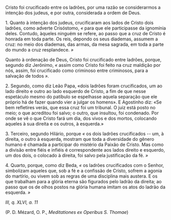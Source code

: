 
Cristo foi crucificado entre os ladrões, por uma razão se considerarmos a intenção dos judeus, e por outra, considerada a ordem de Deus.

1\. Quanto à intenção dos judeus, crucificaram aos lados de Cristo dois ladrões, como adverte Crisóstomo, *«* para que ele participasse da ignomínia deles. Contudo, àqueles ninguém se refere, ao passo que a cruz de Cristo é honrada em toda parte. Os reis, depondo os seus diademas, assumem a cruz: no meio dos diademas, das armas, da mesa sagrada, em toda a parte do mundo a cruz resplandece. *»*

Quanto à ordenação de Deus, Cristo foi crucificado entre ladrões, porque, segundo diz Jerônimo, *«* assim como Cristo foi feito na cruz maldição por nós, assim, foi crucificado como criminoso entre criminosos, para a salvação de todos *».*

2\. Segundo, como diz Leão Papa, «dois ladrões foram crucificados, um ao lado direito e outro ao lado esquerdo de Cristo, a fim de que nesse espetáculo mesmo do patíbulo se espelhasse aquela separação que ele próprio há de fazer quando vier a julgar os homens». E Agostinho diz: «Se bem refletires verás, que essa cruz foi um tribunal. O juiz está posto no meio; o que acreditou foi salvo; o outro, que insultou, foi condenado. Por onde se vê o que Cristo fará um dia, dos vivos e dos mortos, colocando aqueles à sua direita e os outros, à esquerda.»

3\. Terceiro, segundo Hilário, porque *«* os dois ladrões crucificados -- um, à direita, o outro à esquerda, mostram que toda a diversidade do gênero humano é chamada a participar do mistério da Paixão de Cristo. Mas como a divisão entre fiéis e infiéis é correspondente aos lados direito e esquerdo, um dos dois, o colocado à direita, foi salvo pela justificação da fé. *»*

4\. Quarto, porque, como diz Beda, *«* os ladrões crucificados com o Senhor, simbolizam aqueles que, sob a fé e a confissão de Cristo, sofrem a agonia do martírio, ou vivem sob as regras de uma disciplina mais austera. E os que trabalham para a glória eterna são figurados pelo ladrão da direita; ao passo que os de olhos postos na glória humana imitam os atos do ladrão da esquerda. *»*

*III, q. XLVI, a. 11*

(P. D. Mézard, O. P., *Meditationes ex Operibus S. Thomae*)

